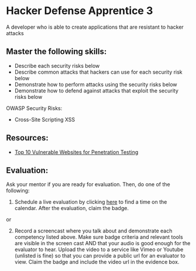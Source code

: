 # Hacker Defense Apprentice 3

A developer who is able to create applications that are resistant to hacker attacks

## Master the following skills:

* Describe each security risks below
* Describe common attacks that hackers can use for each security risk below
* Demonstrate how to perform attacks using the security risks below
* Demonstrate how to defend against attacks that exploit the security risks below

OWASP Security Risks:
* Cross-Site Scripting XSS

## Resources:

* [Top 10 Vulnerable Websites for Penetration Testing](https://securitytrails.com/blog/vulnerable-websites-for-penetration-testing)

## Evaluation:

Ask your mentor if you are ready for evaluation. Then, do one of the following:

1. Schedule a live evaluation by clicking [here](http://evals.codex.academy) to find a time on the calendar. After the evaluation, claim the badge.

or

2. Record a screencast where you talk about and demonstrate each competency listed above. Make sure badge criteria and relevant tools are visible in the screen cast AND that your audio is good enough for the evaluator to hear. Upload the video to a service like Vimeo or Youtube (unlisted is fine) so that you can provide a public url for an evaluator to view. Claim the badge and include the video url in the evidence box.
